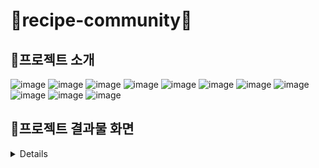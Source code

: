 # 🍳recipe-community🍳
## 🍔프로젝트 소개
![image](https://user-images.githubusercontent.com/67030031/217397552-2a0686f1-3d77-4229-abec-e14e7c9f6c25.png)
![image](https://user-images.githubusercontent.com/67030031/217397711-a2736d32-95a4-4af6-8772-c59ea51703bb.png)
![image](https://user-images.githubusercontent.com/67030031/217397797-bb074687-a4a6-4fec-a91a-cf547f8305ef.png)
![image](https://user-images.githubusercontent.com/67030031/217398353-1f5243f9-891e-474c-8f71-87c968a589ff.png)
![image](https://user-images.githubusercontent.com/67030031/217398441-71b424a4-0eab-4f16-89f9-4cca732def2f.png)
![image](https://user-images.githubusercontent.com/67030031/217398473-49d0c2a0-338a-40ed-9a6a-22796ff49788.png)
![image](https://user-images.githubusercontent.com/67030031/217398533-78851057-d1c5-4a1e-9dc6-f07869fe7657.png)
![image](https://user-images.githubusercontent.com/67030031/217398719-26d49ea9-1d52-4cda-a7e2-6042f1720928.png)
![image](https://user-images.githubusercontent.com/67030031/217398788-8c98b5ba-f515-4496-b77f-36ccca4785be.png)
![image](https://user-images.githubusercontent.com/67030031/217398848-3ce579f6-b7a2-4d99-a2a0-d47e932ec7e6.png)
![image](https://user-images.githubusercontent.com/67030031/217398863-1886178b-7f0f-4e1a-b780-39f583764c0b.png)

## 🍔프로젝트 결과물 화면
<details>
  <div markdown="1">
![image](https://user-images.githubusercontent.com/67030031/217399959-bb7f967a-4c26-4d59-9dae-736db8417863.png)
![image](https://user-images.githubusercontent.com/67030031/217400103-e91c54a5-e670-44d5-bc16-723932418c18.png)
![image](https://user-images.githubusercontent.com/67030031/217400432-b30559f2-a684-4001-a836-a34a98320cc1.png)
![image](https://user-images.githubusercontent.com/67030031/217400521-49e21152-b6b0-443c-b37f-8c219aeb9538.png)
![image](https://user-images.githubusercontent.com/67030031/217400800-b1d2f26c-9587-4a10-9e6a-75915764c0e2.png)
  </div>
</details>
